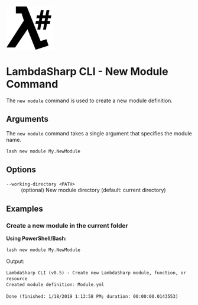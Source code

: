 ![λ#](../../../Docs/LambdaSharpLogo.png)

# LambdaSharp CLI - New Module Command

The `new module` command is used to create a new module definition.

## Arguments

The `new module` command takes a single argument that specifies the module name.

```bash
lash new module My.NewModule
```

## Options

<dl>

<dt><code>--working-directory &lt;PATH&gt;</code></dt>
<dd>(optional) New module directory (default: current directory)</dd>

</dl>

## Examples

### Create a new module in the current folder

__Using PowerShell/Bash:__
```bash
lash new module My.NewModule
```

Output:
```
LambdaSharp CLI (v0.5) - Create new LambdaSharp module, function, or resource
Created module definition: Module.yml

Done (finished: 1/18/2019 1:13:58 PM; duration: 00:00:00.0143553)
```
